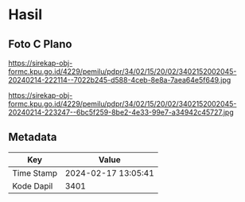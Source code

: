 # Hasil

## Foto C Plano

https://sirekap-obj-formc.kpu.go.id/4229/pemilu/pdpr/34/02/15/20/02/3402152002045-20240214-222114--7022b245-d588-4ceb-8e8a-7aea64e5f649.jpg

https://sirekap-obj-formc.kpu.go.id/4229/pemilu/pdpr/34/02/15/20/02/3402152002045-20240214-223247--6bc5f259-8be2-4e33-99e7-a34942c45727.jpg


## Metadata

| Key        | Value               |
| ---------- | ------------------- |
| Time Stamp | 2024-02-17 13:05:41 |
| Kode Dapil | 3401                |



